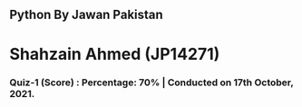 ## Python By Jawan Pakistan
# Shahzain Ahmed (JP14271)
### Quiz-1 (Score)  : Percentage: 70% | Conducted on 17th October, 2021.

